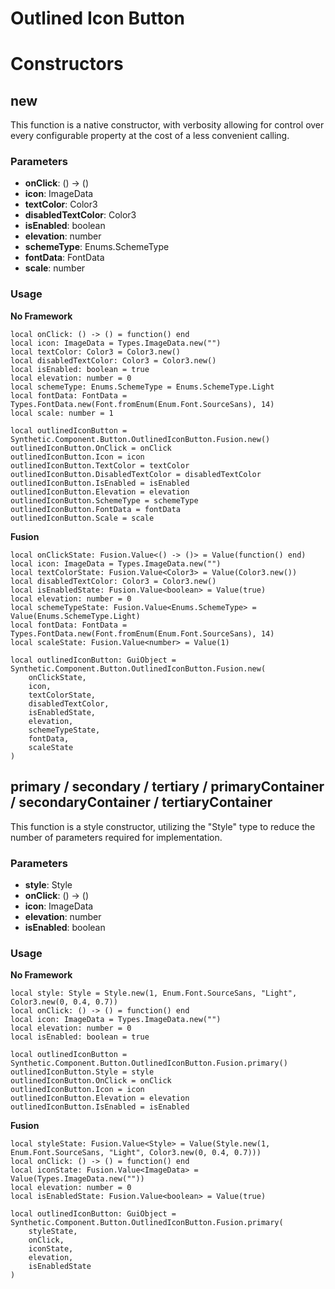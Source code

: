 # Outlined Icon Button


# Constructors


## new
This function is a native constructor, with verbosity allowing for control over every configurable property at the cost of a less convenient calling.

### Parameters
- **onClick**: () -> ()
- **icon**: ImageData
- **textColor**: Color3
- **disabledTextColor**: Color3
- **isEnabled**: boolean
- **elevation**: number
- **schemeType**: Enums.SchemeType
- **fontData**: FontData
- **scale**: number


### Usage

**No Framework**
```luau
local onClick: () -> () = function() end
local icon: ImageData = Types.ImageData.new("")
local textColor: Color3 = Color3.new()
local disabledTextColor: Color3 = Color3.new()
local isEnabled: boolean = true
local elevation: number = 0
local schemeType: Enums.SchemeType = Enums.SchemeType.Light
local fontData: FontData = Types.FontData.new(Font.fromEnum(Enum.Font.SourceSans), 14)
local scale: number = 1

local outlinedIconButton = Synthetic.Component.Button.OutlinedIconButton.Fusion.new()
outlinedIconButton.OnClick = onClick
outlinedIconButton.Icon = icon
outlinedIconButton.TextColor = textColor
outlinedIconButton.DisabledTextColor = disabledTextColor
outlinedIconButton.IsEnabled = isEnabled
outlinedIconButton.Elevation = elevation
outlinedIconButton.SchemeType = schemeType
outlinedIconButton.FontData = fontData
outlinedIconButton.Scale = scale
```

**Fusion**
```luau
local onClickState: Fusion.Value<() -> ()> = Value(function() end)
local icon: ImageData = Types.ImageData.new("")
local textColorState: Fusion.Value<Color3> = Value(Color3.new())
local disabledTextColor: Color3 = Color3.new()
local isEnabledState: Fusion.Value<boolean> = Value(true)
local elevation: number = 0
local schemeTypeState: Fusion.Value<Enums.SchemeType> = Value(Enums.SchemeType.Light)
local fontData: FontData = Types.FontData.new(Font.fromEnum(Enum.Font.SourceSans), 14)
local scaleState: Fusion.Value<number> = Value(1)

local outlinedIconButton: GuiObject = Synthetic.Component.Button.OutlinedIconButton.Fusion.new(
	onClickState,
	icon,
	textColorState,
	disabledTextColor,
	isEnabledState,
	elevation,
	schemeTypeState,
	fontData,
	scaleState
)
```
## primary / secondary / tertiary / primaryContainer / secondaryContainer / tertiaryContainer
This function is a style constructor, utilizing the "Style" type to reduce the number of parameters required for implementation.

### Parameters
- **style**: Style
- **onClick**: () -> ()
- **icon**: ImageData
- **elevation**: number
- **isEnabled**: boolean


### Usage

**No Framework**
```luau
local style: Style = Style.new(1, Enum.Font.SourceSans, "Light", Color3.new(0, 0.4, 0.7))
local onClick: () -> () = function() end
local icon: ImageData = Types.ImageData.new("")
local elevation: number = 0
local isEnabled: boolean = true

local outlinedIconButton = Synthetic.Component.Button.OutlinedIconButton.Fusion.primary()
outlinedIconButton.Style = style
outlinedIconButton.OnClick = onClick
outlinedIconButton.Icon = icon
outlinedIconButton.Elevation = elevation
outlinedIconButton.IsEnabled = isEnabled
```

**Fusion**
```luau
local styleState: Fusion.Value<Style> = Value(Style.new(1, Enum.Font.SourceSans, "Light", Color3.new(0, 0.4, 0.7)))
local onClick: () -> () = function() end
local iconState: Fusion.Value<ImageData> = Value(Types.ImageData.new(""))
local elevation: number = 0
local isEnabledState: Fusion.Value<boolean> = Value(true)

local outlinedIconButton: GuiObject = Synthetic.Component.Button.OutlinedIconButton.Fusion.primary(
	styleState,
	onClick,
	iconState,
	elevation,
	isEnabledState
)
```